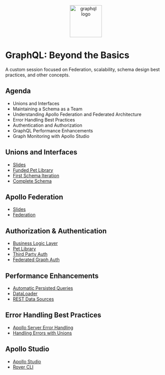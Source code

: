 <p align="center">
<img src="https://upload.wikimedia.org/wikipedia/commons/thumb/1/17/GraphQL_Logo.svg/512px-GraphQL_Logo.svg.png" width="100" alt="graphql logo"/>
</p>

# GraphQL: Beyond the Basics

A custom session focused on Federation, scalability, schema design best practices, and other concepts.

## Agenda
- Unions and Interfaces
- Maintaining a Schema as a Team
- Understanding Apollo Federation and Federated Architecture
- Error Handling Best Practices
- Authentication and Authorization
- GraphQL Performance Enhancements 
- Graph Monitoring with Apollo Studio

## Unions and Interfaces 

* [Slides](https://slides.com/moonhighway/unions)
* [Funded Pet Library](https://funded-pet-library.moonhighway.com)
* [First Schema Iteration](https://github.com/MoonHighway/pet-library-schema/tree/initial-schema)
* [Complete Schema](https://github.com/MoonHighway/pet-library-schema/tree/complete)

## Apollo Federation

* [Slides](https://slides.com/d/I9erNhM/live#/6)
* [Federation](https://github.com/moonhighway/federation-nation)

## Authorization & Authentication 

* [Business Logic Layer](https://graphql.org/learn/thinking-in-graphs/#business-logic-layer)
* [Pet Library](https://github.com/MoonHighway/pet-library/blob/initial-version/src/resolvers/Mutation.js)
* [Third Party Auth](https://github.com/graphqlworkshop/photo-share-api/blob/step-e3/src/index.js)
* [Federated Graph Auth](https://github.com/MoonHighway/federation-nation/blob/complete-solution/gateway-hue-review/index.js)

## Performance Enhancements

- [Automatic Persisted Queries](https://www.apollographql.com/docs/apollo-server/performance/apq/)
- [DataLoader](https://github.com/graphql/dataloader)
- [REST Data Sources](https://github.com/MoonHighway/countries-datasources)

## Error Handling Best Practices

- [Apollo Server Error Handling](https://www.apollographql.com/docs/apollo-server/data/errors/)
- [Handling Errors with Unions](https://sachee.medium.com/200-ok-error-handling-in-graphql-7ec869aec9bc)

## Apollo Studio

- [Apollo Studio](https://studio.apollographql.com/)
- [Rover CLI](https://www.apollographql.com/docs/rover)
